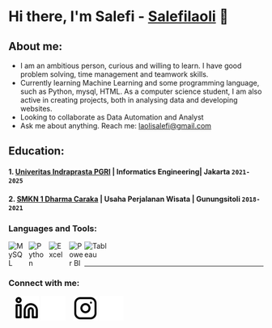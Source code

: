 # Hi there, I'm Salefi - [Salefilaoli](https://www.linkedin.com/in/salefi-laoli-269333292/) 👋
## About me:
- I am an ambitious person, curious and willing to learn. I have good problem solving, time management and teamwork skills. 
- Currently learning Machine Learning and some programming language, such as Python, mysql, HTML. As a computer science student, I am also active in creating projects, both in analysing data and developing websites.
- Looking to collaborate as Data Automation and Analyst
- Ask me about anything. Reach me: laolisalefi@gmail.com

## Education:

#### 1. [Univeritas Indraprasta PGRI](https://unindra.ac.id/) | Informatics Engineering| Jakarta `2021-2025`
 #### 2. [SMKN 1 Dharma Caraka](https://www.facebook.com/p/SMK-Negeri-1-Dharma-Caraka-Gunungsitoli-Selatan-100087567213810/) | Usaha Perjalanan Wisata | Gunungsitoli `2018-2021`


### Languages and Tools:

[<img align="left" alt="MySQL" width="30px" src="https://cdn.jsdelivr.net/gh/devicons/devicon/icons/mysql/mysql-original.svg" style="padding-right:10px;" />][webdev]
[<img align="left" alt="Python" width="30px" src="https://upload.wikimedia.org/wikipedia/commons/thumb/c/c3/Python-logo-notext.svg/110px-Python-logo-notext.svg.png?20100317150552" style="padding-right:10px;" />][webdev]
[<img align="left" alt="Excel" width="30px" src="https://is2-ssl.mzstatic.com/image/thumb/Purple126/v4/a8/fd/5a/a8fd5a84-c6f1-355f-3b9f-6e86598efaa3/XCEL.png/1200x630bb.png" style="padding-right:10px;" />][webdev]
[<img align="left" alt="Power BI" width="30px" src="https://powerbi.microsoft.com/pictures/application-logos/svg/powerbi.svg" style="padding-right:0px;" />][webdev]
[<img align="left" alt="Tableau" width="50px" src="https://logos-world.net/wp-content/uploads/2021/10/Tableau-Symbol.png" style="padding-right:10px;" />][webdev]

<br />
<br />

---
### Connect with me:
&nbsp;&nbsp;
[![website](./img/linkedin-light.svg)](https://www.linkedin.com/in/salefi-laoli#gh-light-mode-only)
[![website](./img/linkedin-dark.svg)](https://www.linkedin.com/in/salefi-laoli#gh-dark-mode-only)
&nbsp;&nbsp;
[![website](./img/instagram-light.svg)](https://instagram.com/salefilaoli_#gh-light-mode-only)
[![website](./img/instagram-dark.svg)](https://instagram.com/salefilaoli_#gh-dark-mode-only)

[webdev]: https://github.com/SalefiLaoli/SalefiLaoli
